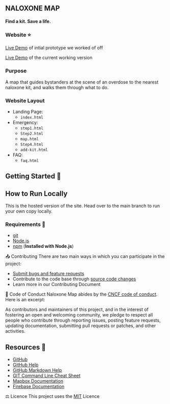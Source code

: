 ## NALOXONE MAP
#### Find a kit. Save a life.

### Website :star:

[Live Demo](https://victoria-naloxone-map.herokuapp.com) of intial prototype we worked of off

[Live Demo](https://victoria-naloxone-map.web.app/index.html) of the current working version

### Purpose

A map that guides bystanders at the scene of an overdose to the nearest naloxone kit, and walks them through what to do.

### Website Layout

* Landing Page:
    * `index.html`
* Emergency:
    * `step1.html`
    * `Step2.html`
    * `map.html`
    * `Step4.html`
    * `add-kit.html`
* FAQ:
    * `faq.html`

## Getting Started :thinking:

## How to Run Locally

This is the hosted version of the site. Head over to the main branch to run your own copy locally.

### Requirements :dog:

* [git](https://git-scm.com)
* [Node.js](https://nodejs.org/en/)
* [npm](https://www.npmjs.com) (**Installed with Node.js**)

📤 Contributing
There are two main ways in which you can participate in the project:

* [Submit bugs and feature requests](https://github.com/hightechu/hightechu-academy-victorianaloxonemap/issues)
* Contribute to the code base through [source code changes](https://github.com/hightechu/hightechu-academy-victorianaloxonemap/pulls)
* Learn more in our Contributing Document


📜 Code of Conduct
Naloxone Map abides by the [CNCF code of conduct](https://github.com/cncf/foundation/blob/master/code-of-conduct.md). Here is an excerpt:

As contributors and maintainers of this project, and in the interest of fostering an open and welcoming community, we pledge to respect all people who contribute through reporting issues, posting feature requests, updating documentation, submitting pull requests or patches, and other activities.

## Resources :blue_book:

* [GitHub](https://github.com)
* [GitHub Help](https://help.github.com/)
* [GitHub Markdown Help](https://help.github.com/en/articles/basic-writing-and-formatting-syntax)
* [GIT Command Line Cheat Sheet](https://education.github.com/git-cheat-sheet-education.pdf)
* [Mapbox Documentation](https://docs.mapbox.com/)
* [Firebase Documentation](https://firebase.google.com/docs)

⚖️ Licence
This project uses the [MIT](https://github.com/hightechu/hightechu-academy-victorianaloxonemap/blob/main/LICENSE) Licence
